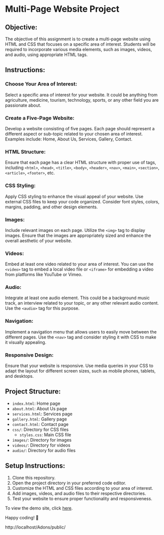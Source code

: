 # Multi-Page Website Project

## Objective:
The objective of this assignment is to create a multi-page website using HTML and CSS that focuses on a specific area of interest. Students will be required to incorporate various media elements, such as images, videos, and audio, using appropriate HTML tags.

## Instructions:

### Choose Your Area of Interest:
Select a specific area of interest for your website. It could be anything from agriculture, medicine, tourism, technology, sports, or any other field you are passionate about.

### Create a Five-Page Website:
Develop a website consisting of five pages. Each page should represent a different aspect or sub-topic related to your chosen area of interest. Examples include: Home, About Us, Services, Gallery, Contact.

### HTML Structure:
Ensure that each page has a clear HTML structure with proper use of tags, including `<html>`, `<head>`, `<title>`, `<body>`, `<header>`, `<nav>`, `<main>`, `<section>`, `<article>`, `<footer>`, etc.

### CSS Styling:
Apply CSS styling to enhance the visual appeal of your website. Use external CSS files to keep your code organized. Consider font styles, colors, margins, padding, and other design elements.

### Images:
Include relevant images on each page. Utilize the `<img>` tag to display images. Ensure that the images are appropriately sized and enhance the overall aesthetic of your website.

### Videos:
Embed at least one video related to your area of interest. You can use the `<video>` tag to embed a local video file or `<iframe>` for embedding a video from platforms like YouTube or Vimeo.

### Audio:
Integrate at least one audio element. This could be a background music track, an interview related to your topic, or any other relevant audio content. Use the `<audio>` tag for this purpose.

### Navigation:
Implement a navigation menu that allows users to easily move between the different pages. Use the `<nav>` tag and consider styling it with CSS to make it visually appealing.

### Responsive Design:
Ensure that your website is responsive. Use media queries in your CSS to adapt the layout for different screen sizes, such as mobile phones, tablets, and desktops.

## Project Structure:
- `index.html`: Home page
- `about.html`: About Us page
- `services.html`: Services page
- `gallery.html`: Gallery page
- `contact.html`: Contact page
- `css/`: Directory for CSS files
  - `styles.css`: Main CSS file
- `images/`: Directory for images
- `videos/`: Directory for videos
- `audio/`: Directory for audio files

## Setup Instructions:
1. Clone this repository.
2. Open the project directory in your preferred code editor.
3. Customize the HTML and CSS files according to your area of interest.
4. Add images, videos, and audio files to their respective directories.
5. Test your website to ensure proper functionality and responsiveness.

To view the demo site, click [here](https://rodgerswisdom.github.io/Adons/).

Happy coding! 🚀

http://localhost/Adons/public/
